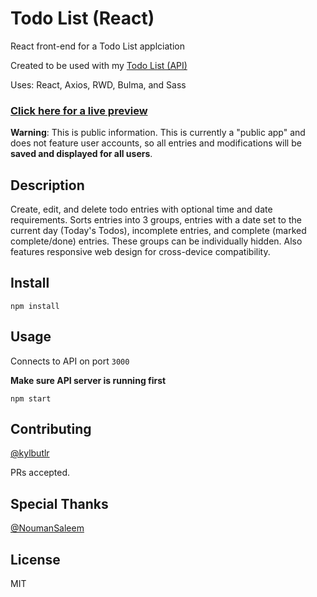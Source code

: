 # Todo List (React)

React front-end for a Todo List applciation

Created to be used with my [Todo List (API)](https://github.com/kylbutlr/todo-list-api)

Uses: React, Axios, RWD, Bulma, and Sass

### [Click here for a live preview](https://kylbutlr-todos-react.herokuapp.com/)

**Warning**: This is public information. This is currently a "public app" and does not feature user accounts, so all entries and modifications will be **saved and displayed for all users**.

## Description

Create, edit, and delete todo entries with optional time and date requirements. Sorts entries into 3 groups, entries with a date set to the current day (Today's Todos), incomplete entries, and complete (marked complete/done) entries. These groups can be individually hidden. Also features responsive web design for cross-device compatibility.

## Install

```shell
npm install
```

## Usage

Connects to API on port `3000`

**Make sure API server is running first**

```shell
npm start
```

## Contributing

[@kylbutlr](https://github.com/kylbutlr)

PRs accepted.

## Special Thanks

[@NoumanSaleem](https://github.com/NoumanSaleem])

## License

MIT
